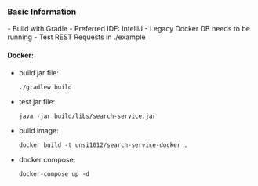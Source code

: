 <h3>Basic Information</h3>
- Build with Gradle 
- Preferred IDE: IntelliJ
- Legacy Docker DB needs to be running
- Test REST Requests in ./example

<h4>Docker:</h4>

-   build jar file:
    ```console
    ./gradlew build
    ```
-   test jar file:
    ```console
    java -jar build/libs/search-service.jar
    ```
-   build image:
    ```console
    docker build -t unsi1012/search-service-docker .
    ```
-   docker compose:
    ```console
    docker-compose up -d
    ```

